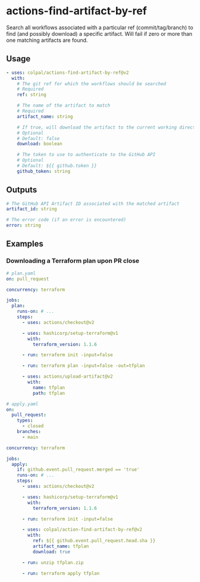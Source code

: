 # actions-find-artifact-by-ref

Search all workflows associated with a particular ref (commit/tag/branch) to
find (and possibly download) a specific artifact. Will fail if zero or more than
one matching artifacts are found.

## Usage

```yaml
- uses: colpal/actions-find-artifact-by-ref@v2
  with:
    # The git ref for which the workflows should be searched
    # Required
    ref: string

    # The name of the artifact to match
    # Required
    artifact_name: string

    # If true, will download the artifact to the current working directory
    # Optional
    # Default: false
    download: boolean

    # The token to use to authenticate to the GitHub API
    # Optional
    # Default: ${{ github.token }}
    github_token: string
```

## Outputs

```yaml
# The GitHub API Artifact ID associated with the matched artifact
artifact_id: string

# The error code (if an error is encountered)
error: string
```

## Examples

### Downloading a Terraform plan upon PR close

```yaml
# plan.yaml
on: pull_request

concurrency: terraform

jobs:
  plan:
    runs-on: # ...
    steps:
      - uses: actions/checkout@v2

      - uses: hashicorp/setup-terraform@v1
        with:
          terraform_version: 1.1.6

      - run: terraform init -input=false

      - run: terraform plan -input=false -out=tfplan

      - uses: actions/upload-artifact@v2
        with:
          name: tfplan
          path: tfplan
```

```yaml
# apply.yaml
on:
  pull_request:
    types:
      - closed
    branches:
      - main

concurrency: terraform

jobs:
  apply:
    if: github.event.pull_request.merged == 'true'
    runs-on: # ...
    steps:
      - uses: actions/checkout@v2

      - uses: hashicorp/setup-terraform@v1
        with:
          terraform_version: 1.1.6

      - run: terraform init -input=false

      - uses: colpal/action-find-artifact-by-ref@v2
        with:
          ref: ${{ github.event.pull_request.head.sha }}
          artifact_name: tfplan
          download: true

      - run: unzip tfplan.zip

      - run: terraform apply tfplan
```
